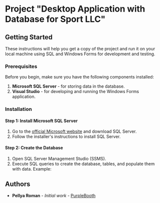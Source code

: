 # Project "Desktop Application with Database for Sport LLC"

## Getting Started

These instructions will help you get a copy of the project and run it on your local machine using SQL and Windows Forms for development and testing.

### Prerequisites

Before you begin, make sure you have the following components installed:

1. **Microsoft SQL Server** - for storing data in the database.
2. **Visual Studio** - for developing and running the Windows Forms application.

### Installation

#### Step 1: Install Microsoft SQL Server

1. Go to the [official Microsoft website](https://www.microsoft.com/en-us/sql-server/sql-server-downloads) and download SQL Server.
2. Follow the installer's instructions to install SQL Server.

#### Step 2: Create the Database

1. Open SQL Server Management Studio (SSMS).
2. Execute SQL queries to create the database, tables, and populate them with data. Example:

## Authors

* **Pellya Roman** - *Initial work* - [PurpleBooth](https://github.com/rpellya)

